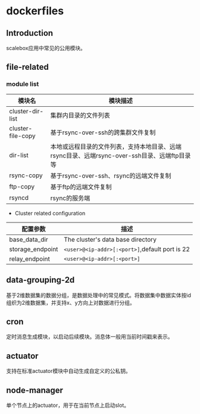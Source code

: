 # dockerfiles

## Introduction
scalebox应用中常见的公用模块。

## file-related

### module list
|  模块名 | 模块描述 |
|  ----  | ---- | 
| cluster-dir-list  | 集群内目录的文件列表   | 
| cluster-file-copy  | 基于rsync-over-ssh的跨集群文件复制 |
| dir-list  | 本地或远程目录的文件列表，支持本地目录、远端rsync目录、远端rsync-over-ssh目录、远端ftp目录等| 
| rsync-copy  | 基于rsync-over-ssh、rsync的远端文件复制 |
| ftp-copy  | 基于ftp的远端文件复制 |
| rsyncd  | rsync的服务端 |

- Cluster related configuration

| 配置参数 | 描述  |
|  ----  | ----  |
| base_data_dir | The cluster's data base directory |
| storage_endpoint | ```<user>@<ip-addr>[:<port>]```,default port is 22 |
| relay_endpoint | ```<user>@<ip-addr>[:<port>]``` |

## data-grouping-2d
基于2维数据集的数据分组，是数据处理中的常见模式。将数据集中数据实体按id组织为2维数据集，并支持x、y方向上对数据进行分组。
## cron
定时消息生成模块，以启动后续模块。消息体一般用当前时间戳来表示。

## actuator
支持在标准actuator模块中自动生成自定义的公私钥。

## node-manager
单个节点上的actuator，用于在当前节点上启动slot。
